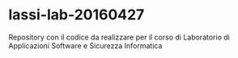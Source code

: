 # lassi-lab-20160427
Repository con il codice da realizzare per il corso di Laboratorio di Applicazioni Software e Sicurezza Informatica


